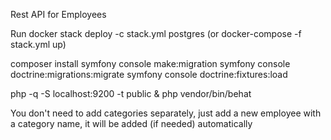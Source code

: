 Rest API for Employees

Run docker stack deploy -c stack.yml postgres (or docker-compose -f stack.yml up)

composer install
symfony console make:migration
symfony console doctrine:migrations:migrate
symfony console doctrine:fixtures:load

php -q -S localhost:9200 -t public &
php vendor/bin/behat

You don't need to add categories separately, just add a new employee with a category name, it will be added (if needed) automatically 



